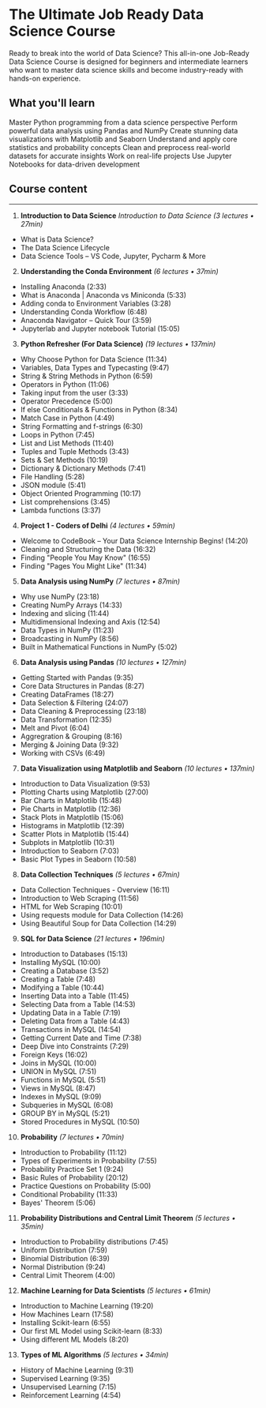 # The Ultimate Job Ready Data Science Course
Ready to break into the world of Data Science? This all-in-one Job-Ready Data Science Course is designed for beginners and intermediate learners who want to master data science skills and become industry-ready with hands-on experience.

## What you'll learn
Master Python programming from a data science perspective
Perform powerful data analysis using Pandas and NumPy
Create stunning data visualizations with Matplotlib and Seaborn
Understand and apply core statistics and probability concepts
Clean and preprocess real-world datasets for accurate insights
Work on real-life projects
Use Jupyter Notebooks for data-driven development

## Course content

---

1. **Introduction to Data Science**
   *Introduction to Data Science (3 lectures • 27min)*

* What is Data Science?
* The Data Science Lifecycle
* Data Science Tools – VS Code, Jupyter, Pycharm & More

2. **Understanding the Conda Environment** *(6 lectures • 37min)*

* Installing Anaconda (2:33)
* What is Anaconda | Anaconda vs Miniconda (5:33)
* Adding conda to Environment Variables (3:28)
* Understanding Conda Workflow (6:48)
* Anaconda Navigator – Quick Tour (3:59)
* Jupyterlab and Jupyter notebook Tutorial (15:05)

3. **Python Refresher (For Data Science)** *(19 lectures • 137min)*

* Why Choose Python for Data Science (11:34)
* Variables, Data Types and Typecasting (9:47)
* String & String Methods in Python (6:59)
* Operators in Python (11:06)
* Taking input from the user (3:33)
* Operator Precedence (5:00)
* If else Conditionals & Functions in Python (8:34)
* Match Case in Python (4:49)
* String Formatting and f-strings (6:30)
* Loops in Python (7:45)
* List and List Methods (11:40)
* Tuples and Tuple Methods (3:43)
* Sets & Set Methods (10:19)
* Dictionary & Dictionary Methods (7:41)
* File Handling (5:28)
* JSON module (5:41)
* Object Oriented Programming (10:17)
* List comprehensions (3:45)
* Lambda functions (3:37)

4. **Project 1 - Coders of Delhi** *(4 lectures • 59min)*

* Welcome to CodeBook – Your Data Science Internship Begins! (14:20)
* Cleaning and Structuring the Data (16:32)
* Finding "People You May Know" (16:55)
* Finding "Pages You Might Like" (11:34)

5. **Data Analysis using NumPy** *(7 lectures • 87min)*

* Why use NumPy (23:18)
* Creating NumPy Arrays (14:33)
* Indexing and slicing (11:44)
* Multidimensional Indexing and Axis (12:54)
* Data Types in NumPy (11:23)
* Broadcasting in NumPy (8:56)
* Built in Mathematical Functions in NumPy (5:02)

6. **Data Analysis using Pandas** *(10 lectures • 127min)*

* Getting Started with Pandas (9:35)
* Core Data Structures in Pandas (8:27)
* Creating DataFrames (18:27)
* Data Selection & Filtering (24:07)
* Data Cleaning & Preprocessing (23:18)
* Data Transformation (12:35)
* Melt and Pivot (6:04)
* Aggregration & Grouping (8:16)
* Merging & Joining Data (9:32)
* Working with CSVs (6:49)

7. **Data Visualization using Matplotlib and Seaborn** *(10 lectures • 137min)*

* Introduction to Data Visualization (9:53)
* Plotting Charts using Matplotlib (27:00)
* Bar Charts in Matplotlib (15:48)
* Pie Charts in Matplotlib (12:36)
* Stack Plots in Matplotlib (15:06)
* Histograms in Matplotlib (12:39)
* Scatter Plots in Matplotlib (15:44)
* Subplots in Matplotlib (10:31)
* Introduction to Seaborn (7:03)
* Basic Plot Types in Seaborn (10:58)

8. **Data Collection Techniques** *(5 lectures • 67min)*

* Data Collection Techniques - Overview (16:11)
* Introduction to Web Scraping (11:56)
* HTML for Web Scraping (10:01)
* Using requests module for Data Collection (14:26)
* Using Beautiful Soup for Data Collection (14:29)

9. **SQL for Data Science** *(21 lectures • 196min)*

* Introduction to Databases (15:13)
* Installing MySQL (10:00)
* Creating a Database (3:52)
* Creating a Table (7:48)
* Modifying a Table (10:44)
* Inserting Data into a Table (11:45)
* Selecting Data from a Table (14:53)
* Updating Data in a Table (7:19)
* Deleting Data from a Table (4:43)
* Transactions in MySQL (14:54)
* Getting Current Date and Time (7:38)
* Deep Dive into Constraints (7:29)
* Foreign Keys (16:02)
* Joins in MySQL (10:00)
* UNION in MySQL (7:51)
* Functions in MySQL (5:51)
* Views in MySQL (8:47)
* Indexes in MySQL (9:09)
* Subqueries in MySQL (6:08)
* GROUP BY in MySQL (5:21)
* Stored Procedures in MySQL (10:50)

10. **Probability** *(7 lectures • 70min)*

* Introduction to Probability (11:12)
* Types of Experiments in Probability (7:55)
* Probability Practice Set 1 (9:24)
* Basic Rules of Probability (20:12)
* Practice Questions on Probability (5:00)
* Conditional Probability (11:33)
* Bayes' Theorem (5:06)

11. **Probability Distributions and Central Limit Theorem** *(5 lectures • 35min)*

* Introduction to Probability distributions (7:45)
* Uniform Distribution (7:59)
* Binomial Distribution (6:39)
* Normal Distribution (9:24)
* Central Limit Theorem (4:00)

12. **Machine Learning for Data Scientists** *(5 lectures • 61min)*

* Introduction to Machine Learning (19:20)
* How Machines Learn (17:58)
* Installing Scikit-learn (6:55)
* Our first ML Model using Scikit-learn (8:33)
* Using different ML Models (8:20)

13. **Types of ML Algorithms** *(5 lectures • 34min)*

* History of Machine Learning (9:31)
* Supervised Learning (9:35)
* Unsupervised Learning (7:15)
* Reinforcement Learning (4:54)

